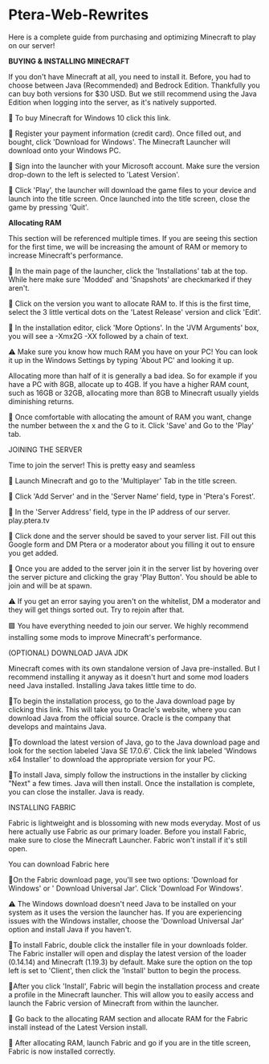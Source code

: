 # Ptera-Web-Rewrites
Here is a complete guide from purchasing and optimizing Minecraft to play on our server! 

**BUYING & INSTALLING MINECRAFT**

If you don't have Minecraft at all, you need to install it. Before, you had to choose between Java (Recommended) and Bedrock Edition. Thankfully you can buy both versions for $30 USD. But we still recommend using the Java Edition when logging into the server, as it's natively supported.

🔴 To buy Minecraft for Windows 10 click this link.

🔴 Register your payment information (credit card). Once filled out, and bought, click 'Download for Windows'. The Minecraft Launcher will download onto your Windows PC.

🔴 Sign into the launcher with your Microsoft account. Make sure the version drop-down to the left is selected to 'Latest Version'. 

🔴 Click 'Play', the launcher will download the game files to your device and launch into the title screen. Once launched into the title screen, close the game by pressing 'Quit'. 

**Allocating RAM**

This section will be referenced multiple times. If you are seeing this section for the first time, we will be increasing the amount of RAM or memory to increase Minecraft's performance.  

🔴 In the main page of the launcher, click the 'Installations' tab at the top. While here make sure 'Modded' and 'Snapshots' are checkmarked if they aren't.

🔴 Click on the version you want to allocate RAM to. If this is the first time, select the 3 little vertical dots on the 'Latest Release' version and click 'Edit'.

🔴 In the installation editor, click 'More Options'. In the 'JVM Arguments' box, you will see a -Xmx2G -XX followed by a chain of text. 

⚠️ Make sure you know how much RAM you have on your PC! You can look it up in the Windows Settings by typing 'About PC' and looking it up.

 Allocating more than half of it is generally a bad idea. So for example if you have a PC with 8GB, allocate up to 4GB. If you have a higher RAM count, such as 16GB or 32GB, allocating more than 8GB to Minecraft usually yields diminishing returns.

🔴 Once comfortable with allocating the amount of RAM you want, change the number between the x and the G to it. Click 'Save' and Go to the 'Play' tab. 

JOINING THE SERVER

Time to join the server! This is pretty easy and seamless

🔴 Launch Minecraft and go to the 'Multiplayer' Tab in the title screen.

🔴 Click 'Add Server' and in the 'Server Name' field, type in 'Ptera's Forest'. 

🔴 In the 'Server Address' field, type in the IP address of our server. play.ptera.tv

🔴 Click done and the server should be saved to your server list. Fill out this Google form and DM Ptera or a moderator about you filling it out to ensure you get added.

🔴 Once you are added to the server join it in the server list by hovering over the server picture and clicking the gray 'Play Button'. You should be able to join and will be at spawn. 

⚠️ If you get an error saying you aren't on the whitelist, DM a moderator and they will get things sorted out. Try to rejoin after that.

🟩 You have everything needed to join our server. We highly recommend installing some mods to improve Minecraft's performance.

(OPTIONAL) DOWNLOAD JAVA JDK

Minecraft comes with its own standalone version of Java pre-installed. But I recommend installing it anyway as it doesn't hurt and some mod loaders need Java installed. Installing Java takes little time to do.

🔴To begin the installation process, go to the Java download page by clicking this link. This will take you to Oracle's website, where you can download Java from the official source. Oracle is the company that develops and maintains Java.

🔴To download the latest version of Java, go to the Java download page and look for the section labeled 'Java SE 17.0.6'. Click the link labeled 'Windows x64 Installer' to download the appropriate version for your PC.

🔴To install Java, simply follow the instructions in the installer by clicking "Next" a few times. Java will then install. Once the installation is complete, you can close the installer. Java is ready.

INSTALLING FABRIC

Fabric is lightweight and is blossoming with new mods everyday. Most of us here actually use Fabric as our primary loader. Before you install Fabric, make sure to close the Minecraft Launcher. Fabric won't install if it's still open.

You can download Fabric here

🔴On the Fabric download page, you'll see two options: 'Download for Windows' or ' Download Universal Jar'. Click 'Download For Windows'.

⚠️ The Windows download doesn't need Java to be installed on your system as it uses the version the launcher has. If you are experiencing issues with the Windows installer, choose the 'Download Universal Jar' option and install Java if you haven't.

🔴To install Fabric, double click the installer file in your downloads folder. The Fabric installer will open and display the latest version of the loader (0.14.14) and Minecraft (1.19.3) by default. Make sure the option on the top left is set to 'Client', then click the 'Install' button to begin the process.

🔴After you click 'Install', Fabric will begin the installation process and create a profile in the Minecraft launcher. This will allow you to easily access and launch the Fabric version of Minecraft from within the launcher.

🔴 Go back to the allocating RAM section and allocate RAM for the Fabric install instead of the Latest Version install. 

🔴 After allocating RAM, launch Fabric and go if you are in the title screen, Fabric is now installed correctly.

